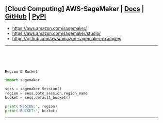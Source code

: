 ## [Cloud Computing] AWS-SageMaker | [Docs](https://sagemaker.readthedocs.io/en/stable/index.html) | [GitHub](https://github.com/aws/sagemaker-python-sdk) | [PyPI]()


- https://aws.amazon.com/sagemaker/
- https://aws.amazon.com/sagemaker/studio/
- https://github.com/aws/amazon-sagemaker-examples

---

<br><br><br>


`Region & Bucket`
```python
import sagemaker

sess = sagemaker.Session()
region = sess.boto_session.region_name
bucket = sess.default_bucket()

print('REGION:', region)
print('BUCKET:', bucket)
```



---
